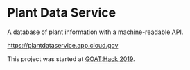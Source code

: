 # Plant Data Service

A database of plant information with a machine-readable API.

https://plantdataservice.app.cloud.gov

This project was started at [GOAT:Hack 2019](https://goatech.org).
